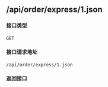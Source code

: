 ## /api/order/express/1.json
#### 接口类型
	GET
#### 接口请求地址
	/api/order/express/1.json
#### 返回接口
```js

```